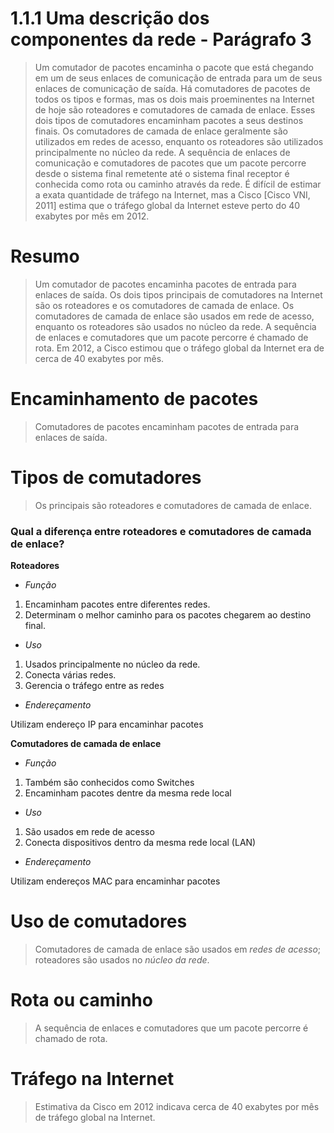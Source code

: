 # 1.1.1 Uma descrição dos componentes da rede - Parágrafo 3

> Um comutador de pacotes encaminha o pacote que está chegando em um de seus enlaces de comunicação de entrada para um de seus enlaces de comunicação de saída. Há comutadores de pacotes de todos os tipos e formas, mas os dois mais proeminentes na Internet de hoje são roteadores e comutadores de camada de enlace. Esses dois tipos de comutadores encaminham pacotes a seus destinos finais. Os comutadores de camada de enlace geralmente são utilizados em redes de acesso, enquanto os roteadores são utilizados principalmente no núcleo da rede. A sequência de enlaces de comunicação e comutadores de pacotes que um pacote percorre desde o sistema final remetente até o sistema final receptor é conhecida como rota ou caminho através da rede. É difícil de estimar a exata quantidade de tráfego na Internet, mas a Cisco [Cisco VNI, 2011] estima que o tráfego global da Internet esteve perto do 40 exabytes por mês em 2012.

# Resumo

> Um comutador de pacotes encaminha pacotes de entrada para enlaces de saída. Os dois tipos principais de comutadores na Internet são os roteadores e os comutadores de camada de enlace. Os comutadores de camada de enlace são usados em rede de acesso,  enquanto os roteadores são usados no núcleo da rede. A sequência de enlaces e comutadores que um pacote percorre é chamado de rota. Em 2012, a Cisco estimou que o tráfego global da Internet era de cerca de 40 exabytes por mês.


# Encaminhamento de pacotes

> Comutadores de pacotes encaminham pacotes de entrada para enlaces de saída.

# Tipos de comutadores

> Os principais são roteadores e comutadores de camada de enlace.

 ### Qual a diferença entre roteadores e comutadores de camada de enlace?

**Roteadores**

- *Função*
  
1. Encaminham pacotes entre diferentes redes.
2. Determinam o melhor caminho para os pacotes chegarem ao destino final.

- *Uso*

1. Usados principalmente no núcleo da rede.
2. Conecta várias redes.
3. Gerencia o tráfego entre as redes

- *Endereçamento*

Utilizam endereço IP para encaminhar pacotes

**Comutadores de camada de enlace**

- *Função*
  
1. Também são conhecidos como Switches
2. Encaminham pacotes dentre da mesma rede local

- *Uso*
  
1. São usados em rede de acesso
2. Conecta dispositivos dentro da mesma rede local (LAN)

- *Endereçamento*

Utilizam endereços MAC para encaminhar pacotes

# Uso de comutadores

> Comutadores de camada de enlace são usados em *redes de acesso*; roteadores são usados no *núcleo da rede*.

# Rota ou caminho

> A sequência de enlaces e comutadores que um pacote percorre é chamado de rota.

# Tráfego na Internet

> Estimativa da Cisco em 2012 indicava cerca de 40 exabytes por mês de tráfego global na Internet.